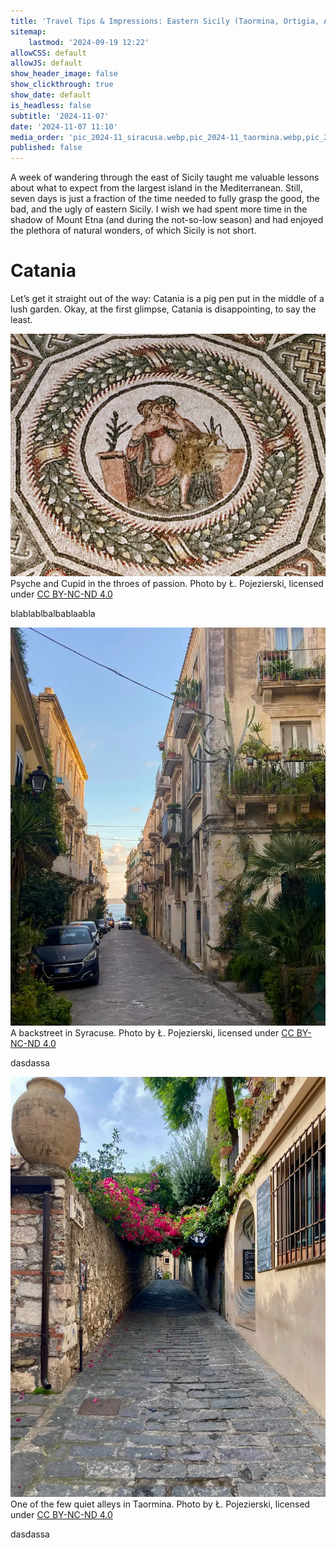 ```yaml
---
title: 'Travel Tips & Impressions: Eastern Sicily (Taormina, Ortigia, And More)'
sitemap:
    lastmod: '2024-09-19 12:22'
allowCSS: default
allowJS: default
show_header_image: false
show_clickthrough: true
show_date: default
is_headless: false
subtitle: '2024-11-07'
date: '2024-11-07 11:10'
media_order: 'pic_2024-11_siracusa.webp,pic_2024-11_taormina.webp,pic_2024-11_villa-casale.webp'
published: false
---
```


A week of wandering through the east of Sicily taught me valuable lessons about what to expect from the largest island in the Mediterranean. Still, seven days is just a fraction of the time needed to fully grasp the good, the bad, and the ugly of eastern Sicily. I wish we had spent more time in the shadow of Mount Etna (and during the not-so-low season) and had enjoyed the plethora of natural wonders, of which Sicily is not short. 

# Catania

Let’s get it straight out of the way: Catania is a pig pen put in the middle of a lush garden. Okay, at the first glimpse, Catania is disappointing, to say the least. 


![pic_2024-11_villa-casale](pic_2024-11_villa-casale.webp "Psyche and Cupid in the throes of passion")<br/><span class="pic-caption">Psyche and Cupid in the throes of passion. Photo by Ł. Pojezierski, licensed under <a href="https://creativecommons.org/licenses/by-nc-nd/4.0/deed" target="_blank">CC BY-NC-ND 4.0</a></span>

blablablbalbablaabla

![pic_2024-11_siracusa](pic_2024-11_siracusa.webp "A backstreet in Syracuse")<br/><span class="pic-caption">A backstreet in Syracuse. Photo by Ł. Pojezierski, licensed under <a href="https://creativecommons.org/licenses/by-nc-nd/4.0/deed" target="_blank">CC BY-NC-ND 4.0</a></span>

dasdassa

![pic_2024-11_taormina](pic_2024-11_taormina.webp "One of the few quiet alleys in Taormina")<br/><span class="pic-caption">One of the few quiet alleys in Taormina. Photo by Ł. Pojezierski, licensed under <a href="https://creativecommons.org/licenses/by-nc-nd/4.0/deed" target="_blank">CC BY-NC-ND 4.0</a></span>

dasdassa
